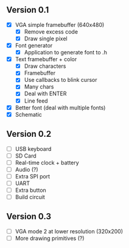 ## Version 0.1

- [x] VGA simple framebuffer (640x480)
  - [x] Remove excess code
  - [x] Draw single pixel
- [x] Font generator
  - [x] Application to generate font to .h
- [x] Text framebuffer + color
  - [x] Draw characters
  - [x] Framebuffer
  - [x] Use callbacks to blink cursor
  - [x] Many chars
  - [x] Deal with ENTER
  - [x] Line feed
- [x] Better font (deal with multiple fonts)
- [x] Schematic

## Version 0.2

- [ ] USB keyboard
- [ ] SD Card
- [ ] Real-time clock + battery
- [ ] Audio (?)
- [ ] Extra SPI port
- [ ] UART
- [ ] Extra button
- [ ] Build circuit

## Version 0.3

- [ ] VGA mode 2 at lower resolution (320x200)
- [ ] More drawing primitives (?)